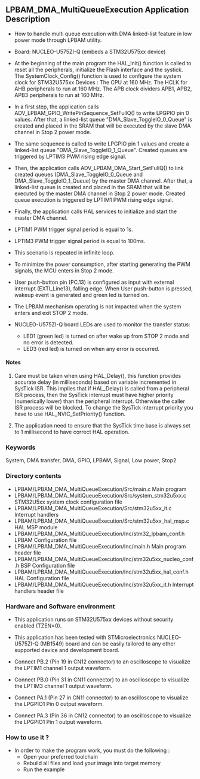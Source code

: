 ## <b>LPBAM_DMA_MultiQueueExecution Application Description</b>
-   How to handle multi queue execution with DMA linked-list feature in low power mode through LPBAM utility.

-   Board: NUCLEO-U575ZI-Q (embeds a STM32U575xx device)

-   At the beginning of the main program the HAL_Init() function is called to reset
all the peripherals, initialize the Flash interface and the systick.
The SystemClock_Config() function is used to configure the system clock for STM32U575xx Devices :
The CPU at 160 MHz.
The HCLK for AHB peripherals to run at 160 MHz.
The APB clock dividers APB1, APB2, APB3 peripherals to run at 160 MHz.

-   In a first step, the application calls ADV_LPBAM_GPIO_WritePinSequence_SetFullQ() to write LPGPIO pin 0 values.
After that, a linked-list queue "DMA_Slave_ToggleIO_0_Queue" is created and placed in the SRAM that will be executed by
the slave DMA channel in
Stop 2 power mode.
-   The same sequence is called to write LPGPIO pin 1 values and create a linked-list queue "DMA_Slave_ToggleIO_1_Queue".
Created queues are triggered by LPTIM3 PWM rising edge signal.

-   Then, the application calls ADV_LPBAM_DMA_Start_SetFullQ() to link created queues (DMA_Slave_ToggleIO_0_Queue and
DMA_Slave_ToggleIO_1_Queue) by the master DMA channel. After that, a linked-list queue is created and placed in the SRAM
that will be executed by the master DMA channel in Stop 2 power mode.
Created queue execution is triggered by LPTIM1 PWM rising edge signal.

-   Finally, the application calls HAL services to initialize and start the master DMA channel.

-   LPTIM1 PWM trigger signal period is equal to 1s.
-   LPTIM3 PWM trigger signal period is equal to 100ms.

-   This scenario is repeated in infinite loop.

-   To minimize the power consumption, after starting generating the PWM signals, the MCU enters in Stop 2 mode.

-   User push-button pin (PC.13) is configured as input with external interrupt (EXTI_Line13), falling edge. When User
push-button is pressed, wakeup event is generated and green led is turned on.

-   The LPBAM mechanism operating is not impacted when the system enters and exit STOP 2 mode.


-   NUCLEO-U575ZI-Q board LEDs are used to monitor the transfer status:
    -   LED1 (green led) is turned on after wake up from STOP 2 mode and no error is detected.
    -   LED3 (red led) is turned on when any error is occurred.

#### <b>Notes</b>
 1. Care must be taken when using HAL_Delay(), this function provides accurate delay (in milliseconds)
      based on variable incremented in SysTick ISR. This implies that if HAL_Delay() is called from
      a peripheral ISR process, then the SysTick interrupt must have higher priority (numerically lower)
      than the peripheral interrupt. Otherwise the caller ISR process will be blocked.
      To change the SysTick interrupt priority you have to use HAL_NVIC_SetPriority() function.

 2. The application need to ensure that the SysTick time base is always set to 1 millisecond
      to have correct HAL operation.

### <b>Keywords</b>

System, DMA transfer, DMA, GPIO, LPBAM, Signal, Low power, Stop2

### <b>Directory contents</b>

-   LPBAM/LPBAM_DMA_MultiQueueExecution/Src/main.c                  Main program
-   LPBAM/LPBAM_DMA_MultiQueueExecution/Src/system_stm32u5xx.c      STM32U5xx system clock configuration file
-   LPBAM/LPBAM_DMA_MultiQueueExecution/Src/stm32u5xx_it.c          Interrupt handlers
-   LPBAM/LPBAM_DMA_MultiQueueExecution/Src/stm32u5xx_hal_msp.c     HAL MSP module
-   LPBAM/LPBAM_DMA_MultiQueueExecution/Inc/stm32_lpbam_conf.h      LPBAM Configuration file
-   LPBAM/LPBAM_DMA_MultiQueueExecution/Inc/main.h                  Main program header file
-   LPBAM/LPBAM_DMA_MultiQueueExecution/Inc/stm32u5xx_nucleo_conf.h BSP Configuration file
-   LPBAM/LPBAM_DMA_MultiQueueExecution/Inc/stm32u5xx_hal_conf.h    HAL Configuration file
-   LPBAM/LPBAM_DMA_MultiQueueExecution/Inc/stm32u5xx_it.h          Interrupt handlers header file

### <b>Hardware and Software environment</b>

-   This application runs on STM32U575xx devices without security enabled (TZEN=0).

-   This application has been tested with STMicroelectronics NUCLEO-U575ZI-Q (MB1549)
    board and can be easily tailored to any other supported device
    and development board.

-   Connect PB.2 (Pin 19 in CN12 connector) to an oscilloscope to visualize the LPTIM1 channel 1 output waveform.
-   Connect PB.0 (Pin 31 in CN11 connector) to an oscilloscope to visualize the LPTIM3 channel 1 output waveform.
-   Connect PA.1 (Pin 27 in CN11 connector) to an oscilloscope to visualize the LPGPIO1 Pin 0 output waveform.
-   Connect PA.3 (Pin 36 in CN12 connector) to an oscilloscope to visualize the LPGPIO1 Pin 1 output waveform.

### <b>How to use it ?</b>

-   In order to make the program work, you must do the following :
    -   Open your preferred toolchain
    -   Rebuild all files and load your image into target memory
    -   Run the example

